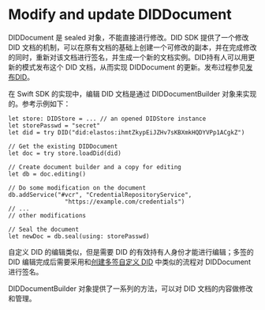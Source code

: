 # Modify and update DIDDocument

DIDDocument 是 sealed 对象，不能直接进行修改。DID SDK 提供了一个修改 DID 文档的机制，可以在原有文档的基础上创建一个可修改的副本，并在完成修改的同时，重新对该文档进行签名，并生成一个新的文档实例。DID持有人可以用更新的模式发布这个 DID 文档，从而实现 DIDDocument 的更新。发布过程参见[发布DID](publish-did.md)。

在 Swift SDK 的实现中，编辑 DID 文档是通过 DIDDocumentBuilder 对象来实现的。参考示例如下：

```
let store: DIDStore = ... // an opened DIDStore instance
let storePasswd = "secret"
let did = try DID("did:elastos:ihmtZkypEiJZHv7sKBXmkHQDYVPp1ACgkZ")

// Get the existing DIDDocument
let doc = try store.loadDid(did)

// Create document builder and a copy for editing
let db = doc.editing()

// Do some modification on the document
db.addService("#vcr", "CredentialRepositoryService",
				"https://example.com/credentials")
// ...
// other modifications

// Seal the document
let newDoc = db.seal(using: storePasswd)
```

自定义 DID 的编辑类似，但是需要 DID 的有效持有人身份才能进行编辑；多签的 DID 编辑完成后需要采用和[创建多签自定义 DID](create-multi-signed-customized-did.md) 中类似的流程对 DIDDocument 进行签名。

DIDDocumentBuilder 对象提供了一系列的方法，可以对 DID 文档的内容做修改和管理。